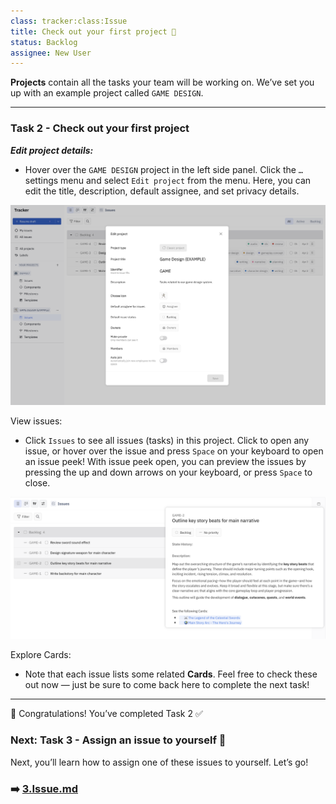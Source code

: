 ```yaml
---
class: tracker:class:Issue
title: Check out your first project 📌
status: Backlog
assignee: New User
---
```


**Projects** contain all the tasks your team will be working on. We’ve set you up with an example project called `GAME DESIGN`.

---

### Task 2 - Check out your first project

**_Edit project details:_**
* Hover over the `GAME DESIGN` project in the left side panel. Click the `…` settings menu and select `Edit project` from the menu. Here, you can edit the title, description, default assignee, and set privacy details.

<img src="../files/edit-project.png" width="800"/>

View issues:
* Click `Issues` to see all issues (tasks) in this project. Click to open any issue, or hover over the issue and press `Space` on your keyboard to open an issue peek! With issue peek open, you can preview the issues by pressing the up and down arrows on your keyboard, or press `Space` to close.

<img src="../files/issue-peek.png" width="800"/>

Explore Cards:
* Note that each issue lists some related **Cards**. Feel free to check these out now — just be sure to come back here to complete the next task!

---

🎉 Congratulations! You’ve completed Task 2 ✅ 

### Next: Task 3 - Assign an issue to yourself 📝

Next, you’ll learn how to assign one of these issues to yourself. Let’s go!

### ➡️ [3.Issue.md](./3.Issue.md)
